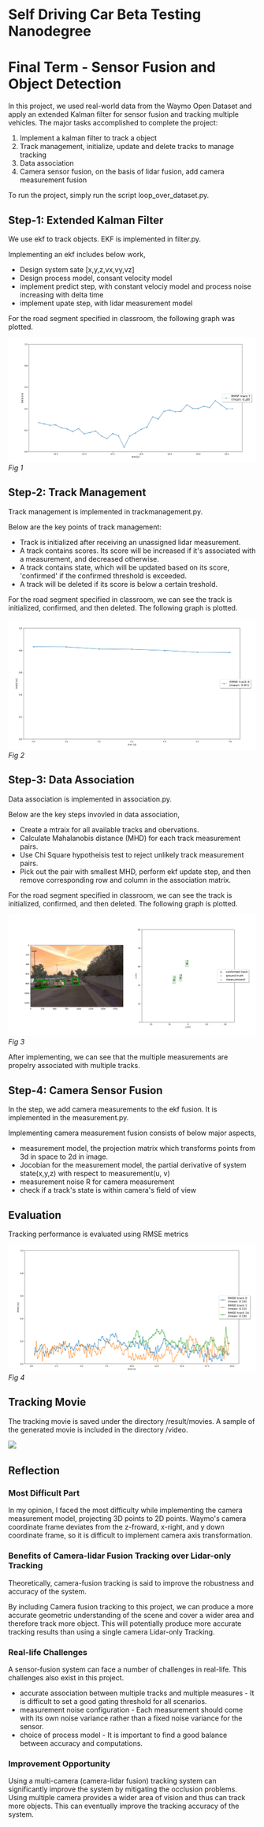 # Self Driving Car Beta Testing Nanodegree
# Final Term - Sensor Fusion and Object Detection


In this project, we used real-world data from the Waymo Open Dataset and apply an extended Kalman filter for sensor fusion and tracking multiple vehicles.
The major tasks accomplished to complete the project:

1. Implement a kalman filter to track a object
2. Track management, initialize, update and delete tracks to manage tracking
3. Data association
4. Camera sensor fusion, on the basis of lidar fusion, add camera measurement fusion

To run the project, simply run the script loop_over_dataset.py.

## Step-1: Extended Kalman Filter

We use ekf to track objects. EKF is implemented in filter.py.

Implementing an ekf includes below work,

* Design system sate [x,y,z,vx,vy,vz]
* Design process model, consant velocity model
* implement predict step, with constant velociy model and process noise increasing with delta time
* implement upate step, with lidar measurement model

For the road segment specified in classroom, the following graph was plotted.
<p>
    <img src="img/Final Term/s1.png"/>
    <br>
    <em>Fig 1</em>
</p>

## Step-2: Track Management

Track management is implemented in trackmanagement.py.

Below are the key points of track management:
* Track is initialized after receiving an unassigned lidar measurement.
* A track contains scores. Its score will be increased if it's associated with a measurement, and decreased otherwise.
* A track contains state, which will be updated based on its score, 'confirmed' if the confirmed threshold is exceeded.
* A track will be deleted if its score is below a certain treshold.

For the road segment specified in classroom, we can see the track is initialized, confirmed, and then deleted. The following graph is plotted.

<p>
    <img src="img/Final Term/s2.png"/>
    <br>
    <em>Fig 2</em>
</p>

## Step-3: Data Association

Data association is implemented in association.py.

Below are the key steps invovled in data association,

* Create a mtraix for all available tracks and obervations.
* Calculate Mahalanobis distance (MHD) for each track measurement pairs.
* Use Chi Square hypotheisis test to reject unlikely track measurement pairs.
* Pick out the pair with smallest MHD, perform ekf update step, and then remove corresponding row and column in the association matrix.

For the road segment specified in classroom, we can see the track is initialized, confirmed, and then deleted. The following graph is plotted.

<p>
    <img src="img/Final Term/s3.png"/>
    <br>
    <em>Fig 3</em>
</p>

After implementing, we can see that the multiple measurements are propelry associated with multiple tracks.

## Step-4: Camera Sensor Fusion

In the step, we add camera measurements to the ekf fusion. It is implemented in the measurement.py.

Implementing camera measurement fusion consists of below major aspects,

* measurement model, the projection matrix which transforms points from 3d in space to 2d in image.
* Jocobian for the measurement model, the partial derivative of system state(x,y,z) with respect to measurement(u, v)
* measurement noise R for camera measurement
* check if a track's state is within camera's field of view 

## Evaluation

Tracking performance is evaluated using RMSE metrics

<p>
    <img src="img/Final Term/s4.png"/>
    <br>
    <em>Fig 4</em>
</p>

## Tracking Movie

The tracking movie is saved under the directory /result/movies. A sample of the generated movie is included in the directory /video.

<p>
    <img src="img/video.gif"/>
</p>

## Reflection

### Most Difficult Part

In my opinion, I faced the most difficulty while implementing the camera measurement model, projecting 3D points to 2D points. Waymo's camera coordinate frame deviates from the z-froward, x-right, and y down coordinate frame, so it is difficult to implement camera axis transformation.

### Benefits of Camera-lidar Fusion Tracking over Lidar-only Tracking

Theoretically, camera-fusion tracking is said to improve the robustness and accuracy of the system.

By including Camera fusion tracking to this project, we can produce a more accurate geometric understanding of the scene and cover a wider area and therefore track more object. This will potentially produce more accurate tracking results than using a single camera Lidar-only Tracking.

### Real-life Challenges

A sensor-fusion system can face a number of challenges in real-life. This challenges also exist in this project.

* accurate association between multiple tracks and multiple measures - It is difficult to set a good gating threshold for all scenarios.
* measurement noise configuration - Each measurement should come with its own noise variance rather than a fixed noise variance for the sensor.
* choice of process model - It is important to find a good balance between accuracy and computations.

### Improvement Opportunity

Using a multi-camera (camera-lidar fusion) tracking system can significantly improve the system by mitigating the occlusion problems. Using multiple camera provides a wider area of vision and thus can track more objects. This can eventually improve the tracking accuracy of the system.
